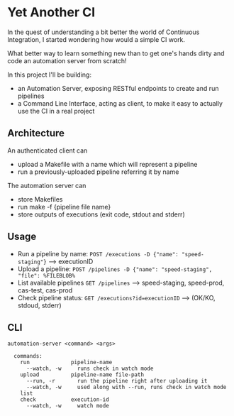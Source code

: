 # Yet Another CI

In the quest of understanding a bit better the world of Continuous Integration, I started wondering how would a simple CI work. 

What better way to learn something new than to get one's hands dirty and code an automation server from scratch!

In this project I'll be building:

 - an Automation Server, exposing RESTful endpoints to create and run pipelines
 - a Command Line Interface, acting as client, to make it easy to actually use the CI in a real project
  
## Architecture

An authenticated client can 

 - upload a Makefile with a name which will represent a pipeline
 - run a previously-uploaded pipeline referring it by name

The automation server can

 - store Makefiles
 - run make -f {pipeline file name}
 - store outputs of executions (exit code, stdout and stderr)

## Usage

- Run a pipeline by name: `POST /executions -D {"name": "speed-staging"}` --> executionID
- Upload a pipeline: `POST /pipelines -D {"name": "speed-staging", "file": %FILEBLOB%`
- List available pipelines `GET /pipelines` --> speed-staging, speed-prod, cas-test, cas-prod
- Check pipeline status: `GET /executions?id=executionID` --> (OK/KO, stdoud, stderr)

## CLI

```
automation-server <command> <args>

  commands:
    run             pipeline-name
      --watch, -w     runs check in watch mode
    upload          pipeline-name file-path
      --run, -r       run the pipeline right after uploading it
      --watch, -w     used along with --run, runs check in watch mode
    list
    check           execution-id
      --watch, -w     watch mode
```